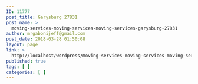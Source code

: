 ```yaml
---
ID: 11777
post_title: Garysburg 27831
post_name: >
  moving-services-moving-services-moving-services-garysburg-27831
author: mrgabonijeff@gmail.com
post_date: 2018-03-28 01:50:08
layout: page
link: >
  http://localhost/wordpress/moving-services-moving-services-moving-services-garysburg-27831/
published: true
tags: [ ]
categories: [ ]
---
```

